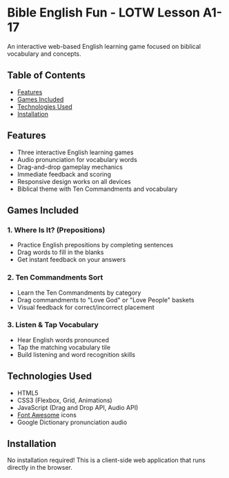 # Bible English Fun - LOTW Lesson A1-17

An interactive web-based English learning game focused on biblical vocabulary and concepts.

## Table of Contents
- [Features](#features)
- [Games Included](#games-included)
- [Technologies Used](#technologies-used)
- [Installation](#installation)

## Features

- Three interactive English learning games
- Audio pronunciation for vocabulary words
- Drag-and-drop gameplay mechanics
- Immediate feedback and scoring
- Responsive design works on all devices
- Biblical theme with Ten Commandments and vocabulary

## Games Included

### 1. Where Is It? (Prepositions)
- Practice English prepositions by completing sentences
- Drag words to fill in the blanks
- Get instant feedback on your answers

### 2. Ten Commandments Sort
- Learn the Ten Commandments by category
- Drag commandments to "Love God" or "Love People" baskets
- Visual feedback for correct/incorrect placement

### 3. Listen & Tap Vocabulary
- Hear English words pronounced
- Tap the matching vocabulary tile
- Build listening and word recognition skills

## Technologies Used

- HTML5
- CSS3 (Flexbox, Grid, Animations)
- JavaScript (Drag and Drop API, Audio API)
- [Font Awesome](https://fontawesome.com/) icons
- Google Dictionary pronunciation audio

## Installation

No installation required! This is a client-side web application that runs directly in the browser.
